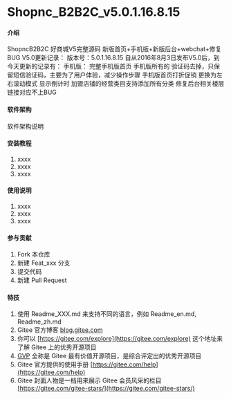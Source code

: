 # Shopnc_B2B2C_v5.0.1.16.8.15

#### 介绍
ShopncB2B2C 好商城V5完整源码 新版首页+手机版+新版后台+webchat+修复BUG
V5.0更新记录：
版本号：5.0.1.16.8.15
自从2016年8月3日发布V5.0后，到今天更新的记录有：
手机版：
完整手机版首页
手机版所有的 验证码去掉，只保留短信验证码，主要为了用户体验，减少操作步骤
手机版首页打折促销 更换为左右滚动模式 显示倒计时
加盟店铺的经营类目支持添加所有分类
修复后台相关楼层链接对应不上BUG

#### 软件架构
软件架构说明


#### 安装教程

1.  xxxx
2.  xxxx
3.  xxxx

#### 使用说明

1.  xxxx
2.  xxxx
3.  xxxx

#### 参与贡献

1.  Fork 本仓库
2.  新建 Feat_xxx 分支
3.  提交代码
4.  新建 Pull Request


#### 特技

1.  使用 Readme\_XXX.md 来支持不同的语言，例如 Readme\_en.md, Readme\_zh.md
2.  Gitee 官方博客 [blog.gitee.com](https://blog.gitee.com)
3.  你可以 [https://gitee.com/explore](https://gitee.com/explore) 这个地址来了解 Gitee 上的优秀开源项目
4.  [GVP](https://gitee.com/gvp) 全称是 Gitee 最有价值开源项目，是综合评定出的优秀开源项目
5.  Gitee 官方提供的使用手册 [https://gitee.com/help](https://gitee.com/help)
6.  Gitee 封面人物是一档用来展示 Gitee 会员风采的栏目 [https://gitee.com/gitee-stars/](https://gitee.com/gitee-stars/)
